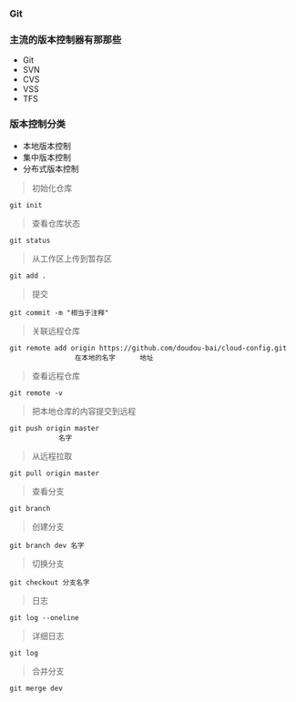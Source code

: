 ### Git

### 主流的版本控制器有那那些

- Git
- SVN
- CVS
- VSS
- TFS

### 版本控制分类

- 本地版本控制
- 集中版本控制
- 分布式版本控制

> 初始化仓库

```
git init
```

> 查看仓库状态

```
git status
```

> 从工作区上传到暂存区

```
git add .
```

> 提交

```
git commit -m "相当于注释"
```

> 关联远程仓库

```
git remote add origin https://github.com/doudou-bai/cloud-config.git
				在本地的名字		地址

```

> 查看远程仓库

```
git remote -v
```

> 把本地仓库的内容提交到远程

```
git push origin master
			名字
```

> 从远程拉取

```
git pull origin master
```

> 查看分支

```
git branch
```

> 创建分支

```
git branch dev 名字
```

> 切换分支

```
git checkout 分支名字
```

> 日志

```
git log --oneline
```

> 详细日志

```
git log
```

> 合并分支

```
git merge dev
```


